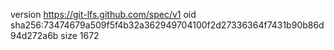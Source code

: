 version https://git-lfs.github.com/spec/v1
oid sha256:73474679a509f5f4b32a362949704100f2d27336364f7431b90b86d94d272a6b
size 1672
